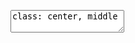 <!DOCTYPE html>
<html>
<head>
  <title>Title</title>
  <meta charset="utf-8">
  <style>
   @import url(//db.onlinewebfonts.com/c/05e476e067ffef74ca5686f229c40a63?family=PingFang+SC);
   @import url('https://fonts.googleapis.com/css2?family=Inconsolata&display=swap');

   body { font-family: 'PingFang SC'; font-size: 1px; }
   h1, h2, h3 {
     font-family: 'PingFang SC';
     font-weight: normal;
   }
   .remark-code, .remark-inline-code { font-family: 'Inconsolata'; font-size: 0.6rem; }
   .remark-slide-content { font-size: 13px; }
  </style>
</head>
<body>
    <textarea id="source">class: center, middle

# Kubernetes 集群

---


## 负载均衡

**介绍**

- 服务负载均衡：使用服务对象将请求分发到标签相同的Pod。默认使用轮询或基于IP的负载均衡策略。
- 外部负载均衡：与云服务商集成，通过负载均衡器将外部流量转发到集群中的服务。
- Ingress控制器：配置HTTP/HTTPS流量路由规则，集成不同负载均衡器，如Nginx、Traefik等。

---

## 负载均衡

**服务负载均衡**

![:scale 40%](https://raw.githubusercontent.com/jacky-xbb/pics/main/uPic/of3FQL.png)

- Kubernetes中的服务对象代表一组Pod，并提供稳定的虚拟IP（Cluster IP）作为访问入口。
- 内置的负载均衡器（如kube-proxy）将请求均衡地分发到服务关联的后端Pod。
- 可以使用不同的负载均衡策略，如轮询、会话保持或基于IP的负载均衡。
- 服务负载均衡适用于集群内部流量，对于外部流量可结合使用外部负载均衡器或Ingress控制器。

---

## 负载均衡

**外部负载均衡**

![:scale 40%](https://raw.githubusercontent.com/jacky-xbb/pics/main/uPic/YXYrOf.png)

许多云提供商（如 AWS、Azure、Google Cloud 等）都提供了托管的负载均衡服务。通过在云平台上配置和使用这些负载均衡器，可以将外部流量分发到 Kubernetes 集群中的 Service。

---

## 负载均衡

**Ingress控制器**

![:scale 40%](https://raw.githubusercontent.com/jacky-xbb/pics/main/uPic/rhdGwj.png)

它负责处理 Ingress 对象，并根据定义的规则将外部流量路由到集群内部的 Service。
- 路由和流量转发：Ingress 控制器基于 Ingress 规则来路由和转发外部流量。Ingress 规则定义了访问集群内服务的规则，可以根据域名、路径、TLS 加密等进行流量转发和策略配置。
- 外部负载均衡：Ingress 控制器通常与负载均衡器配合使用，将外部流量均衡地分发到后端的 Service 或 Pod。负载均衡器可以是云提供商的负载均衡服务或软件负载均衡器，具体取决于部署环境。
- TLS 加密和安全性：Ingress 控制器支持通过 TLS（Transport Layer Security）进行流量的加密和安全传输。可以配置 TLS 证书和密钥，以保护外部流量的隐私和安全性。
- 多协议支持：Ingress 控制器可以支持多种协议，如 HTTP、HTTPS、TCP 和 UDP。它能够根据 Ingress 规则中定义的协议类型来处理和转发相应的流量。

---

## 自动伸缩

- 垂直扩展（Vertical Pod Autoscaling，VPA）：可以根据容器内资源的使用情况，自动或者手动调整容器的 CPU 和内存请求量，以优化资源利用和性能。
- 水平扩展（Horizontal Pod Autoscaling，HPA）：可以根据指标（如 CPU 使用率、内存使用率）自动调整副本数，使得应用程序能够根据负载的变化进行弹性扩容和缩容。
- 自动扩展集群（Cluster Autoscaling）：可以根据集群中的资源需求自动扩展或缩减集群的节点数。

---

## 自动伸缩

**VPA vs HPA**

![:scale 40%](https://raw.githubusercontent.com/jacky-xbb/pics/main/uPic/PqZwOd.png)

HPA 用于调整应用程序的副本数，以满足负载需求，而 VPA 用于调整单个 Pod 的资源配置，以优化性能和资源利用率。它们也可以一起使用，以确保应用程序在水平和垂直方向上都具有适当的资源配置。

---

## 自动伸缩

**HPA 例子**

```yaml
apiVersion: autoscaling/v1
kind: HorizontalPodAutoscaler
metadata:
  name: hello-deploy
  namespace: hpa-test
spec:
  scaleTargetRef:
    apiVersion: apps/v1
    kind: Deployment
    name: hello-deploy
  minReplicas: 1
  maxReplicas: 10
  targetCPUUtilizationPercentage: 50
```

- minReplicas：最小副本数
- maxReplicas：最大副本数
- targetCPUUtilizationPercentage：目标 CPU 利用率百分比，当这个 deployment 超过这个百分比，HPA 会自动增加副本数以满足负载需求。反之减少副本数。

---

## 调度

**调度技术**

- Taints 和 Tolerations： Kubernetes 中用于节点污点和容忍的机制，用于限制哪些 Pod 可以调度到特定的节点上。
- NodeSelector：用于在调度 Pod 时选择特定的节点。
- Node Affinity：用于在调度 Pod 时指定节点的亲和性规则。通过使用 Node Affinity，可以定义一组规则来筛选适合的节点来运行 Pod。
- Pod Affinity 和 Anti-Affinity：用于指定 Pod 之间的亲和性和反亲和性规则。Pod Affinity 允许将 Pod 调度到与其他 Pod 具有相似属性或标签的节点上。Pod Anti-Affinity 则相反，允许将 Pod 调度到与其他 Pod 具有不同属性或标签的节点上。

---

## 调度

**Taints 和 Tolerations**

![:scale 40%](https://raw.githubusercontent.com/jacky-xbb/pics/main/uPic/S8GjA8.png)

```bash
kubectl taint nodes nodename taint=test:NoSchedule
kubectl taint nodes nodename taint=test:NoExecute
```

- NoSchedule： 表示 Pod 在当前节点上不会被调度，但是如果没有其他可用的节点，Pod 仍然可以被调度到当前节点上。这通常是由于节点资源不足或节点标签不匹配导致的。
- NoExecute： 表示 Pod 在当前节点上不会被调度，并且如果 Pod 已经在当前节点上运行，它将被驱逐。这通常是由于节点故障、节点维护或节点被标记为不可调度导致的。

---

## 调度

**Node Affinity**

![:scale 40%](https://raw.githubusercontent.com/jacky-xbb/pics/main/uPic/TIP4u0.jpg)

通过使用 Node Affinity，可以在 Pod 的配置文件中定义一组规则，以指定 Pod 对节点的偏好。这些规则可以基于节点的标签、资源和其他条件进行匹配。Node Affinity 提供了更灵活和精细的控制，可以实现更高效的调度策略。

Node Affinity 可以分为两种类型：required 和 preferred。

- Required Node Affinity：指定 Pod 必须运行在满足规则的节点上。如果没有满足规则的节点可用，Pod 将无法调度。

- Preferred Node Affinity：指定 Pod 偏好运行在满足规则的节点上，但如果没有满足规则的节点可用，Pod 仍然可以调度到其他节点上。

Node Affinity 可以用于各种场景，例如将特定类型的工作负载分配给具有特定硬件或软件配置的节点，或者将特定的 Pod 分散在不同的节点上以实现负载均衡。通过合理使用 Node Affinity，可以优化 Pod 的调度和资源利用。

--- 

## 调度

**Pod Affinity**

![:scale 40%](https://raw.githubusercontent.com/jacky-xbb/pics/main/uPic/rkIGJK.jpg)

Pod Affinity 允许将 Pod 调度到与其他 Pod 具有相似属性或标签的节点上。通过使用 Pod Affinity，可以将具有相同功能或相互依赖的 Pod 部署到同一节点上，以提高性能和效率。例如，可以将具有相同服务或数据依赖关系的 Pod 部署到同一节点上，以减少网络延迟和数据传输时间。

---

## 调度

**Pod Anti-Affinity**

![:scale 40%](https://raw.githubusercontent.com/jacky-xbb/pics/main/uPic/AIU3Ft.jpg)

Pod Anti-Affinity 则相反，允许将 Pod 调度到与其他 Pod 具有不同属性或标签的节点上。通过使用 Pod Anti-Affinity，可以将具有相似功能但需要分散部署的 Pod 分配到不同的节点上，以提高容错性和可用性。例如，可以将同一应用程序的多个副本分散在不同的节点上，以防止单点故障。


--- 

## 调度

**Pod Affinity 和 Node Affinity 区别**


- Pod Affinity： 指定 Pod 之间的亲和性和反亲和性规则，用于将具有相似属性或标签的 Pod 调度到同一节点上或分散到不同的节点上。
- Node Affinity： 指定 Pod 对节点的偏好规则，用于将 Pod 调度到满足规则的节点上，但如果没有满足规则的节点可用，Pod 仍然可以调度到其他节点上。

---


## 高可用

![:scale 40%](https://raw.githubusercontent.com/jacky-xbb/pics/main/uPic/txDakL.jpg)


- 使用多个Master节点：Kubernetes集群通常由多个Master节点组成，其中一个Master节点作为主节点，其他节点作为备用节点。如果主节点发生故障，备用节点可以接管并继续提供服务。使用多个Master节点可以提高集群的冗余性和可用性

- 使用负载均衡器：将负载均衡器放置在Master节点和Worker节点之间，可以确保请求在多个节点之间进行均衡分配，从而提高集群的可用性。常用的负载均衡器包括Nginx、HAProxy等。

- 使用健康检查和自动恢复：Kubernetes提供了健康检查和自动恢复的功能，可以监测节点和容器的健康状态，并在发现故障时自动进行恢复。通过配置适当的健康检查和自动恢复策略，可以提高集群的可用性。

- 数据备份和恢复：定期对集群中的数据进行备份，并确保备份数据的可靠性和完整性。在发生故障时，可以使用备份数据进行快速恢复，减少服务中断时间。

---

## 安全

**RBAC**

![:scale 40%](https://raw.githubusercontent.com/jacky-xbb/pics/main/uPic/35wV28.jpg)

RBAC（Role-Based Access Control）是一种授权机制，用于管理对集群资源的访问权限。RBAC基于角色和权限的概念，通过定义角色和将角色分配给用户或用户组来控制对资源的访问。

- Role 和 ClusterRole，它们指定了在资源上可以执行哪些动词。
- RoleBinding 和 ClusterRoleBinding，它们将上述角色绑定到特定的用户、组或 ServiceAccount 上。

角色定义了可以做什么操作，而绑定定义了谁可以做这些操作。

---

## 安全

**RBAC**

![:scale 40%](https://raw.githubusercontent.com/jacky-xbb/pics/main/uPic/VyemDO.jpg)

定义一个 Role，它允许用户获取并列出 foo 命名空间中的服务

```yaml
apiVersion: rbac.authorization.k8s.io/v1
kind: Role
metadata:
  namespace: foo
  name: service-reader
rules:
- apiGroups: [""]
  verbs: ["get", "list"]
  resources: ["services"]
```

---

## 安全

**RBAC**

![:scale 40%](https://raw.githubusercontent.com/jacky-xbb/pics/main/uPic/u3iSWU.jpg)

test RoleBinding 将 default ServiceAccount 和 service-reader Role 绑定

```yaml
apiVersion: rbac.authorization.k8s.io/v1
kind: RoleBinding
metadata:
  name: test
  namespace: foo
  ...
roleRef:
  apiGroup: rbac.authorization.k8s.io
  kind: Role
  name: service-reader
subjects:
- kind: ServiceAccount
  name: default
  namespace: foo
```

---

## 安全

**RBAC**

![:scale 40%](https://raw.githubusercontent.com/jacky-xbb/pics/main/uPic/cIvN1x.jpg)

RoleBinding 将来自不同命名空间中的 ServiceAccount 绑定到同一个 Role


```yaml
subjects:
- kind: ServiceAccount
  name: default
  namespace: bar
```

## 安全

**Network Policy**

网络策略是一种用于控制Pod之间和Pod与外部通信的机制。它允许您定义规则，以确定哪些Pod可以与其他Pod进行通信，以及哪些Pod可以与集群外部的服务进行通信。

可以定义以下类型的规则：

- 入站规则：控制从其他Pod或集群外部进入Pod的流量。您可以指定允许或拒绝特定的IP地址范围、端口范围或协议。
- 出站规则：控制从Pod流出到其他Pod或集群外部的流量。您可以指定允许或拒绝特定的IP地址范围、端口范围或协议。
- 互联规则：控制Pod之间的通信。您可以指定允许或拒绝特定的标签选择器或命名空间。

---

## 安全

**Network Policy**

同一命名空间
![:scale 40%](https://raw.githubusercontent.com/jacky-xbb/pics/main/uPic/RkczW0.jpg)

```yaml
apiVersion: networking.k8s.io/v1
kind: NetworkPolicy
metadata:
  name: postgres-netpolicy
spec:
  podSelector:
    matchLabels:
      app: database
  ingress:
  - from:
    - podSelector:
        matchLabels:
          app: webserver
    ports:
    - port: 5432
```

---

## 安全

**Network Policy**

不同命名空间

![:scale 40%](https://raw.githubusercontent.com/jacky-xbb/pics/main/uPic/dKC1lJ.jpg)

仅允许匹配 namespaceSelector 的命名空间中的 pod 访问特定 pod 的NetworkPolicy

```yaml
apiVersion: networking.k8s.io/v1
kind: NetworkPolicy
metadata:
  name: shoppingcart-netpolicy
spec:
  podSelector:
    matchLabels:
      app: shopping-cart
  ingress:
  - from:
    - namespaceSelector:
        matchLabels:
          tenant: manning
    ports:
    - port: 80
```

---

## Q & A



</textarea>

<script src=
  "https://remarkjs.com/downloads/remark-latest.min.js"></script>
  <script> 
   remark.macros.scale = function (percentage) {
      var url = this;
      return '<img src="' + url + '" style="width: ' + percentage + '" />';
   };

   var slideshow = remark.create({
      highlightStyle: 'monokai',
      highlightLines: true,
   });
  </script>
</body>
</html>
